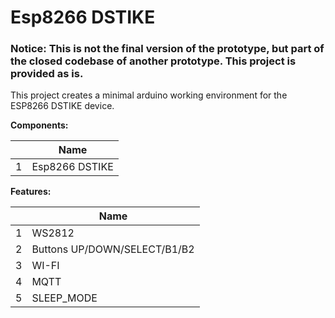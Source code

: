 # Esp8266 DSTIKE

### Notice: This is not the final version of the prototype, but part of the closed codebase of another prototype. This project is provided as is.

This project creates a minimal arduino working environment for the ESP8266 DSTIKE device.

<b> Components: </b>

| | Name | 
|-| -------- |
|1| Esp8266 DSTIKE |

<b> Features: </b>

| | Name |
| - | ------ |
| 1 | WS2812 |
| 2 | Buttons UP/DOWN/SELECT/B1/B2 |
| 3 | WI-FI |
| 4 | MQTT |
| 5 | SLEEP_MODE |
